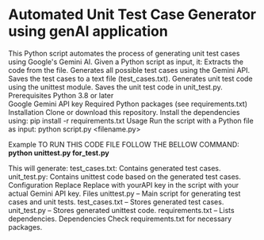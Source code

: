# Automated Unit Test Case Generator using genAI application <br>
This Python script automates the process of generating unit test cases using Google's Gemini AI. Given a Python script as input, it:
Extracts the code from the file.
Generates all possible test cases using the Gemini API.
Saves the test cases to a text file (test_cases.txt).
Generates unit test code using the unittest module.
Saves the unit test code in unit_test.py.<br>
Prerequisites
Python 3.8 or later<br> 
Google Gemini API key
Required Python packages (see requirements.txt)
Installation
Clone or download this repository.
Install the dependencies using:
pip install -r requirements.txt
Usage
Run the script with a Python file as input:
python script.py <filename.py>

Example
TO RUN THIS CODE FILE FOLLOW THE BELLOW COMMAND:
****python unittest.py for_test.py****

This will generate:
test_cases.txt: Contains generated test cases.
unit_test.py: Contains unittest code based on the generated test cases.
<br>
Configuration
Replace Replace with yourAPI key in the script with your actual Gemini API key.
Files
unittest.py – Main script for generating test cases and unit tests.
test_cases.txt – Stores generated test cases.
unit_test.py – Stores generated unittest code.
requirements.txt – Lists dependencies.
Dependencies
Check requirements.txt for necessary packages.
